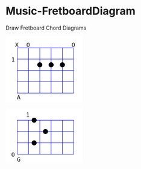 # Music-FretboardDiagram
Draw Fretboard Chord Diagrams

![Chord Diagram](https://raw.githubusercontent.com/ology/Music-FretboardDiagram/master/chord-diagram.png)

![Chord Diagram](https://raw.githubusercontent.com/ology/Music-FretboardDiagram/master/ukulele.png)
